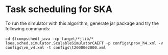 # Task scheduling for SKA


To run the simulator with this algorithm, generate jar package and try the following commands:

`cd $(compsched)`
`java -cp target/*;lib/* loea.sched.simulator.ScalableSimulatorCAEFT -p configs\prov_h4.xml -v configs\vm_v4.xml -t configs\t20000e2000.xml`



